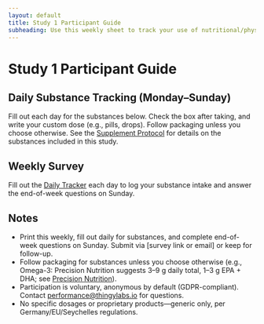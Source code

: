 ```yaml
---
layout: default
title: Study 1 Participant Guide
subheading: Use this weekly sheet to track your use of nutritional/physical health substances and report on well-being, energy, productivity, and sleep for our study at Thingylabs GmbH. Owned by D3velop Ltd, licensed to Thingylabs GmbH. Print this weekly, starting [insert start date], and fill it out daily for substances, then complete the end-of-week questions. Anonymous by default (GDPR-compliant).
---
```


<!-- docs/s1-participant-guide.md -->
# Study 1 Participant Guide

## Daily Substance Tracking (Monday–Sunday)
Fill out each day for the substances below. Check the box after taking, and write your custom dose (e.g., pills, drops). Follow packaging unless you choose otherwise. See the [Supplement Protocol](s1-supplement-protocol) for details on the substances included in this study.

## Weekly Survey
Fill out the [Daily Tracker](surveys/s1-daily-tracker) each day to log your substance intake and answer the end-of-week questions on Sunday.

## Notes
- Print this weekly, fill out daily for substances, and complete end-of-week questions on Sunday. Submit via [survey link or email] or keep for follow-up.
- Follow packaging for substances unless you choose otherwise (e.g., Omega-3: Precision Nutrition suggests 3–9 g daily total, 1–3 g EPA + DHA; see [Precision Nutrition](https://www.precisionnutrition.com/all-about-fish-oil#:~:text=Summary%20and%20recommendations,(e.g.%20herring%2C%20mackerel))).
- Participation is voluntary, anonymous by default (GDPR-compliant). Contact [performance@thingylabs.io](mailto:performance@thingylabs.io) for questions.
- No specific dosages or proprietary products—generic only, per Germany/EU/Seychelles regulations.
